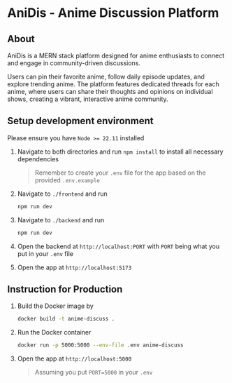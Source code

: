 # AniDis - Anime Discussion Platform

## About

AniDis is a MERN stack platform designed for anime enthusiasts to connect and engage in community-driven discussions.

Users can pin their favorite anime, follow daily episode updates, and explore trending anime. The platform features dedicated threads for each anime, where users can share their thoughts and opinions on individual shows, creating a vibrant, interactive anime community.

## Setup development environment

Please ensure you have `Node >= 22.11` installed

1. Navigate to both directories and run `npm install` to install all necessary dependencies

    > Remember to create your `.env` file for the app based on the provided `.env.example`

2. Navigate to `./frontend` and run

    ```bash
    npm run dev
    ```

3. Navigate to `./backend` and run

    ```bash
    npm run dev
    ```

4. Open the backend at `http://localhost:PORT` with `PORT` being what you put in your `.env` file

5. Open the app at `http://localhost:5173`

## Instruction for Production

1. Build the Docker image by

    ```bash
    docker build -t anime-discuss .
    ```

2. Run the Docker container

    ```bash
    docker run -p 5000:5000 --env-file .env anime-discuss
    ```

3. Open the app at `http://localhost:5000`

    > Assuming you put `PORT=5000` in your `.env`
